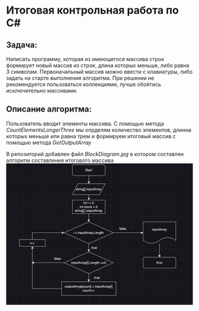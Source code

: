 # Итоговая контрольная работа по C#

## Задача: 
Написать программу, которая из имеющегося массива строк формирует новый массив из строк, длина которых меньше, либо равна 3 символам. Первоначальный массив можно ввести с клавиатуры, либо задать на старте выполнения алгоритма. При решении не рекомендуется пользоваться коллекциями, лучше обойтись исключительно массивами.

## Описание алгоритма:
Пользователь вводит элементы массива. С помощью метода *CountElementsLongerThree* мы опрделям количество элементов, длинна которых меньше или равна трем и формируем итоговый массив с помощью метода *GetOutputArray*

В репозиторий добавлен файл *BlockDiagram.jpg* в котором составлен алгоритм составления итогового массива
![Здесь должна быть диаграмма](BlockDiagram.jpg)